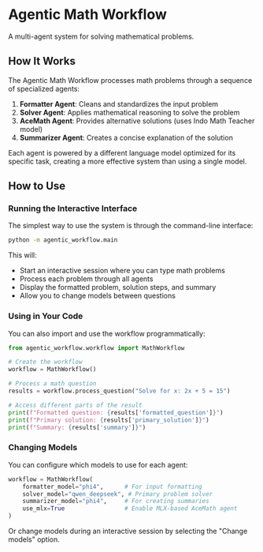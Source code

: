 # Agentic Math Workflow

A multi-agent system for solving mathematical problems.

## How It Works

The Agentic Math Workflow processes math problems through a sequence of specialized agents:

1. **Formatter Agent**: Cleans and standardizes the input problem
2. **Solver Agent**: Applies mathematical reasoning to solve the problem
3. **AceMath Agent**: Provides alternative solutions (uses Indo Math Teacher model)
4. **Summarizer Agent**: Creates a concise explanation of the solution

Each agent is powered by a different language model optimized for its specific task, creating a more effective system than using a single model.

## How to Use

### Running the Interactive Interface

The simplest way to use the system is through the command-line interface:

```bash
python -m agentic_workflow.main
```

This will:
- Start an interactive session where you can type math problems
- Process each problem through all agents
- Display the formatted problem, solution steps, and summary
- Allow you to change models between questions

### Using in Your Code

You can also import and use the workflow programmatically:

```python
from agentic_workflow.workflow import MathWorkflow

# Create the workflow
workflow = MathWorkflow()

# Process a math question
results = workflow.process_question("Solve for x: 2x + 5 = 15")

# Access different parts of the result
print(f"Formatted question: {results['formatted_question']}")
print(f"Primary solution: {results['primary_solution']}")
print(f"Summary: {results['summary']}")
```

### Changing Models

You can configure which models to use for each agent:

```python
workflow = MathWorkflow(
    formatter_model="phi4",      # For input formatting
    solver_model="qwen_deepseek", # Primary problem solver  
    summarizer_model="phi4",     # For creating summaries
    use_mlx=True                 # Enable MLX-based AceMath agent
)
```

Or change models during an interactive session by selecting the "Change models" option.
